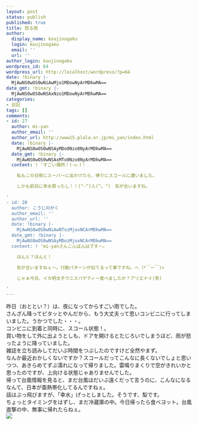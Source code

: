 ```yaml
---
layout: post
status: publish
published: true
title: 怒る雨
author:
  display_name: koujinogaku
  login: koujinogaku
  email: ''
  url: ''
author_login: koujinogaku
wordpress_id: 64
wordpress_url: http://localhost/wordpress/?p=64
date: !binary |-
  MjAwNS0wOS0wNiAwMjo1MDowNyArMDkwMA==
date_gmt: !binary |-
  MjAwNS0wOS0wNSAxNzo1MDowNyArMDkwMA==
categories:
- 日記
tags: []
comments:
- id: 27
  author: mi-yan
  author_email: ''
  author_url: http://www15.plala.or.jp/mi_yan/index.html
  date: !binary |-
    MjAwNS0wOS0wNSAyMDo0Nzo0NyArMDkwMA==
  date_gmt: !binary |-
    MjAwNS0wOS0wNSAxMTo0Nzo0NyArMDkwMA==
  content: ! 'すごい偶然！(･◇･)！

    私もこの日夜にスーパーに出かけたら、帰りにスコールに遭いました。

    しかも前日に幸水買ったし！！(^-^)人(^。^)　気が合いますね。

'
- id: 28
  author: こうじのがく
  author_email: ''
  author_url: ''
  date: !binary |-
    MjAwNS0wOS0wNiAwNTozMjoxNCArMDkwMA==
  date_gmt: !binary |-
    MjAwNS0wOS0wNSAyMDozMjoxNCArMDkwMA==
  content: ! 'mi-yanさんこんばんはですー。

    ほんと？ほんと！

    気が合いますねぇ～。行動パターンが似てるって事ですね。へ（*￣ー￣)>

    じゃぁ今日、イカ明太子ウニスパゲティー食べましたか？アリエナイ(笑)

'
---
```

<p>昨日（おととい？）は、夜になってからすごい雨でした。<br />
さんざん降ってピタッとやんだから、もう大丈夫って思いコンビニに行ってしまいました。うかつでした・・・。<br />
コンビニに到着と同時に、スコール状態！。<br />
買い物をして外に出ようとしも、ドアを開けるとたじろいでしまうほど、雨が怒ったように降っていました。<br />
雑誌を立ち読みしてだいぶ時間をつぶしたのですけど全然やまず。<br />
なんか最近おかしくないですか？スコールだってこんなに長くないでしょと思いつつ、あきらめてずぶ濡れになって帰りました。雷鳴りまくりで空がきれいかと思ったのですが、上向ける状態じゃありませんでした。<br />
帰って台風情報を見ると、まだ台風はだいぶ遠くだって言うのに、こんなになるなんて、日本が亜熱帯化してるんですねぇ。<br />
話はぶっ飛びますが、「幸水」げっとしました。そうです、梨です。<br />
ちょっとタイミングをはずし、まだ冷蔵庫の中。今日帰ったら食べヨット。台風直撃の中、無事に帰れたらねぇ。<br />
<img src="http://www.birneladen.jp/pear/hinsyu/image/gazou%20318_thumb.jpg"></p>
